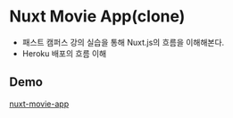 # Nuxt Movie App(clone) 
- 패스트 캠퍼스 강의 실습을 통해 Nuxt.js의 흐름을 이해해본다.
- Heroku 배포의 흐름 이해

## Demo 
[nuxt-movie-app](https://heroku-nuxtjs-movie-app.herokuapp.com/)

